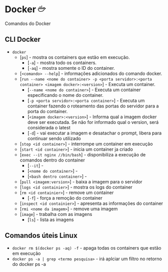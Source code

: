 # Docker ![](/images/icons8-docker-24.png)

Comandos do Docker 

## CLI Docker 

* `docker`
    * [`ps`] - mostra os containers que estão em execução.
        * [`-a`] - mostra todo os containers.
        * [`-aq`] - mostra somente o ID do container.
    * [`<comando> --help`] - informações adicionados do comando docker.
    * [`run --name <nome do container> -p <porta servidor>:<porta container> <imagem docker>:<version>`] - Executa um container.
        * [`--name <nome do container>`] - Executa um container especificando o nome do container.
        * [`-p <porta servidor>:<porta container>`] - Executa um container fazendo o roteamento das portas do servidor para a porta do container.
        * [`<imagem docker>:<version>`] - Informa qual a imagem docker deve ser executada. Se não for informado qual o version, será considerada o latest        
        * [`-d`] - vai executar a imagem e desatachar o prompt, libera para continuar sendo utilizado
    * [`stop <id container>`] - interrompe um container em execução
    * [`start <id container>`] - inicia um container ja criado
    * [`exec --it nginx //bin/bash`] - disponibiliza a execução de comandos dentro do container
        * [`--it`] - 
        * [`<nome do container>`] - 
        * [`<bash dentro container>`] - 
    * [`pull <imagem:version>`] - baixa a imagem para o servidor
    * [`logs <id containier>`] - mostra os logs do container
    * [`rm <id containier>`] - remove um container
        * [`-f`] - força a remoção do container
    * [`inspect <id containier>`] - apresenta as informações do container
    * [`rmi <nome da imagem>`] - remove uma imagem
    * [`image`] - trabalha com as imagens
        * [`ls`] - lista as imagens

## Comandos úteis Linux

* `docker rm $(docker ps -aq) -f` - apaga todas os containers que estão em execução
* `docker ps -a | grep <termo pesquisa>` - irá aplciar um filtro no retorno do docker ps -a